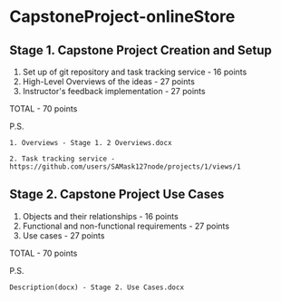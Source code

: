 # CapstoneProject-onlineStore

## Stage 1. Capstone Project Creation and Setup
1. Set up of git repository and task tracking service - 16 points
2. High-Level Overviews of the ideas - 27 points
3. Instructor's feedback implementation - 27 points

TOTAL - 70 points

P.S. 
    
    1. Overviews - Stage 1. 2 Overviews.docx
    
    2. Task tracking service - https://github.com/users/SAMask127node/projects/1/views/1

## Stage 2. Capstone Project Use Cases
1. Objects and their relationships - 16 points
2. Functional and non-functional requirements - 27 points
3. Use cases - 27 points

TOTAL - 70 points

P.S. 
    
    Description(docx) - Stage 2. Use Cases.docx